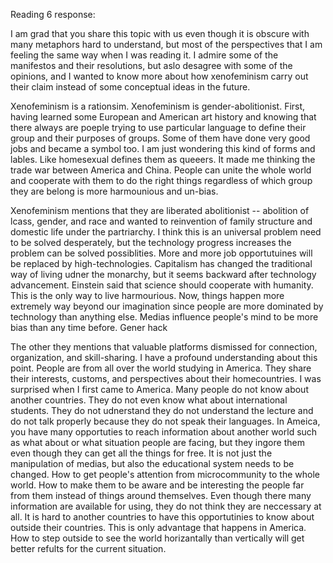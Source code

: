 Reading 6 response:

I am grad that you share this topic with us even though it is obscure with many metaphors hard to understand, but most of the perspectives that I am feeling the same way when I was reading it. I admire some of the manifestos and their resolutions, but aslo desagree with some of the opinions, and I wanted to know more about how xenofeminism carry out their claim instead of some conceptual ideas in the future. 


Xenofeminism is a rationsim. Xenofeminism is gender-abolitionist. 
First, having learned some European and American art history and knowing that there always are poeple trying to use particular language to define their group and their purposes of groups. Some of them have done very good jobs and became a symbol too. I am just wondering this kind of forms and lables. Like homesexual defines them as queeers. It made me thinking the trade war between America and China. People can unite the whole world and cooperate with them to do the right things regardless of which group they are belong is more harmounious and un-bias.

Xenofeminism mentions that they are liberated abolitionist -- abolition of lcass, gender, and race and wanted to reinvention of family structure and domestic life under the partriarchy. 
I think this is an universal problem need to be solved desperately, but the technology progress increases the problem can be solved possiblities. More and more job opportutuines will be replaced by high-technologies. Capitalism has changed the traditional way of living udner the monarchy, but it seems backward after technology advancement. Einstein said that science should cooperate with humanity. This is the only way to live harmourious. Now, things happen more extremely way beyond our imagination since people are more dominated by technology than anything else. Medias influence people's mind to be more bias than any time before. Gener hack

The other they mentions that valuable platforms dismissed for connection, organization, and skill-sharing. 
I have a profound understanding about this point. People are from all over the world studying in America. They share their interests, customs, and perspectives about their homecountries. I was surprised when I first came to America. Many people do not know about another countries. They do not even know what about international students. They do not udnerstand they do not understand the lecture and do not talk properly because they do not speak their languages. In Ameica, you have many opportuties to reach information about another world such as what about or what situation people are facing, but they ingore them even though they can get all the things for free. It is not just the manipulation of medias, but also the educational system needs to be changed. How to get people's attention from microcommunity to the whole world. How to make them to be aware and be interesting the people far from them instead of things around themselves. Even though there many information are available for using, they do not think they are neccessary at all. It is hard to another countries to have this opportutinies to know about outside their countries. This is only advantage that happens in America. How to step outside to see the world horizantally than vertically will get better refults for the current situation. 

